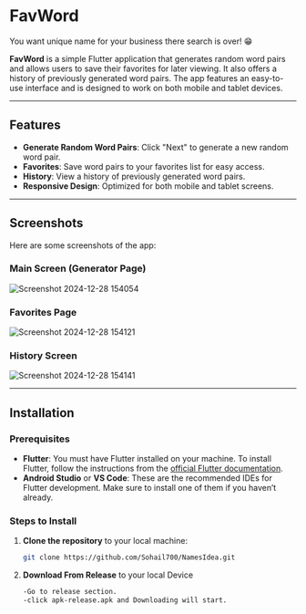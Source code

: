 # FavWord
You want unique name for your business there search is over! 😁

**FavWord** is a simple Flutter application that generates random word pairs and allows users to save their favorites for later viewing. It also offers a history of previously generated word pairs. The app features an easy-to-use interface and is designed to work on both mobile and tablet devices.

---

## Features

- **Generate Random Word Pairs**: Click "Next" to generate a new random word pair.
- **Favorites**: Save word pairs to your favorites list for easy access.
- **History**: View a history of previously generated word pairs.
- **Responsive Design**: Optimized for both mobile and tablet screens.

---

## Screenshots

Here are some screenshots of the app:

### Main Screen (Generator Page)
![Screenshot 2024-12-28 154054](https://github.com/user-attachments/assets/3c8c4243-3a6f-4a4f-bd7c-b6c955b04e3a)


### Favorites Page
![Screenshot 2024-12-28 154121](https://github.com/user-attachments/assets/120cdb27-4e7c-40c6-a719-91964994b7c6)


### History Screen
![Screenshot 2024-12-28 154141](https://github.com/user-attachments/assets/ac31cdaa-6450-4535-bdc4-8f4a0c9f78fb)


---

## Installation

### Prerequisites

- **Flutter**: You must have Flutter installed on your machine. To install Flutter, follow the instructions from the [official Flutter documentation](https://flutter.dev/docs/get-started/install).
- **Android Studio** or **VS Code**: These are the recommended IDEs for Flutter development. Make sure to install one of them if you haven’t already.

### Steps to Install

1. **Clone the repository** to your local machine:
   ```bash
   git clone https://github.com/Sohail700/NamesIdea.git
   
2. **Download From Release** to your local Device
   ```bash
   -Go to release section.
   -click apk-release.apk and Downloading will start.
